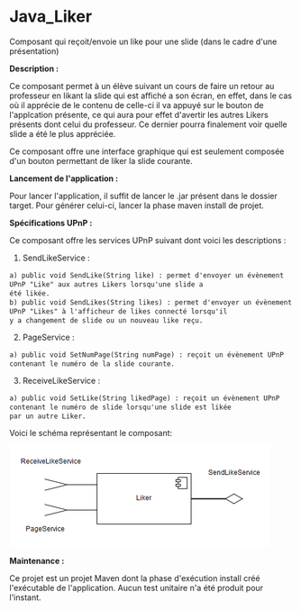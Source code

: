 # Java_Liker
Composant qui reçoit/envoie un like pour une slide (dans le cadre d'une présentation)

<strong>Description : </strong>

Ce composant permet à un élève suivant un cours de faire un retour au professeur en likant la slide qui est affiché a son écran, 
en effet, dans le cas où il apprécie de le contenu de celle-ci il va appuyé sur le bouton de l'applcation présente, ce 
qui aura pour effet d'avertir les autres Likers présents dont celui du professeur. Ce dernier pourra finalement voir 
quelle slide a été le plus appréciée.

Ce composant offre une interface graphique qui est seulement composée d'un bouton permettant de liker la slide courante.

<strong>Lancement de l'application : </strong>

Pour lancer l'application, il suffit de lancer le .jar présent dans le dossier target. Pour générer celui-ci, lancer la phase 
maven install de projet.

<strong>Spécifications UPnP : </strong>

Ce composant offre les services UPnP suivant dont voici les descriptions :

  1) SendLikeService :
  
    a) public void SendLike(String like) : permet d'envoyer un évènement UPnP "Like" aux autres Likers lorsqu'une slide a 
    été likée.
    b) public void SendLikes(String likes) : permet d'envoyer un évènement UPnP "Likes" à l'afficheur de likes connecté lorsqu'il 
    y a changement de slide ou un nouveau like reçu.
  
  2) PageService :
  
    a) public void SetNumPage(String numPage) : reçoit un évènement UPnP contenant le numéro de la slide courante.
    
  3) ReceiveLikeService :
  
    a) public void SetLike(String likedPage) : reçoit un évènement UPnP contenant le numéro de slide lorsqu'une slide est likée
    par un autre Liker.
    
    
Voici le schéma représentant le composant:

![alt tag](https://github.com/components-upnp/Java_Liker/blob/master/Liker.png)

<strong>Maintenance : </strong>

Ce projet est un projet Maven dont la phase d'exécution install créé l'exécutable de l'application.
Aucun test unitaire n'a été produit pour l'instant.



